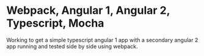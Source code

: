 # Webpack, Angular 1, Angular 2, Typescript, Mocha


Working to get a simple typescript angular 1 app with a secondary angular 2 app running and tested side by side using webpack.
